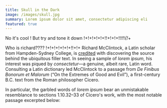 ```yaml
---
title: Skull in the Dark
image: /images/skull.jpg
summary: Lorem ipsum dolor sit amet, consectetur adipiscing eli
featured: true
---
```

No it's cool ! But try and tone it down !+!+!+!+!+!!+!+!+!!_!!_!_{!_+


Who is richard????  !+!+!+!+!+!+!!+!+
Richard McClintock, a Latin scholar from Hampden-Sydney College, is [credited](https://en.wikipedia.org/wiki/Lorem_ipsum "Wikipedia – Lorem Ipsum") with discovering the source behind the ubiquitous filler text. In seeing a sample of *lorem ipsum*, his interest was piqued by *consectetur*—a genuine, albeit rare, Latin word. Consulting a Latin dictionary led McClintock to a passage from *De Finibus Bonorum et Malorum* (“On the Extremes of Good and Evil”), a first-century B.C. text from the Roman philosopher Cicero.

In particular, the garbled words of *lorem ipsum* bear an unmistakable resemblance to sections 1.10.32–33 of Cicero's work, with the most notable passage excerpted below:
